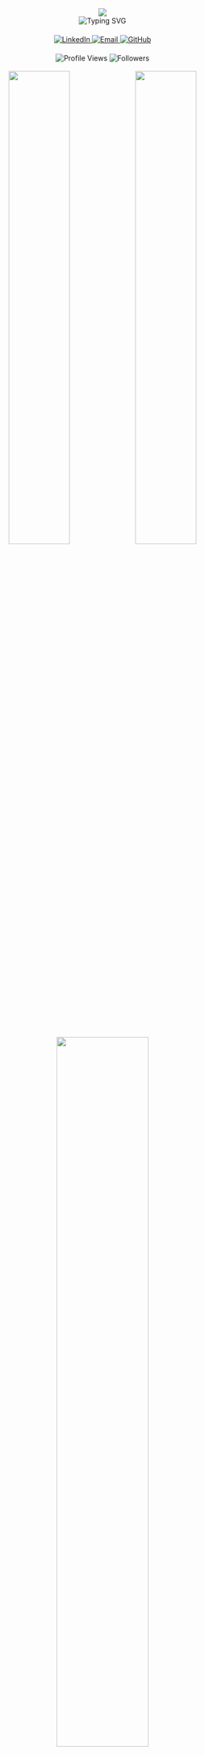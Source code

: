 <div align="center">
  <img src="https://capsule-render.vercel.app/api?type=waving&color=0:667eea,100:764ba2&height=200&section=header&text=JM%20MUSHRAF&fontSize=80&fontColor=fff&animation=fadeIn&fontAlignY=35&desc=Full%20Stack%20Developer%20%7C%20DevOps%20Engineer%20%7C%20Problem%20Solver&descAlignY=55&descSize=18" />
</div>

<div align="center">
  <img src="https://readme-typing-svg.herokuapp.com?font=JetBrains+Mono&weight=600&size=28&duration=3000&pause=1000&color=667EEA&center=true&vCenter=true&multiline=true&width=600&height=100&lines=Building+scalable+applications;Solving+complex+problems;Creating+digital+experiences" alt="Typing SVG" />
</div>

<div align="center" style="margin: 20px 0;">
  <a href="https://www.linkedin.com/in/mushraf-jm-386564306/" target="_blank">
    <img src="https://img.shields.io/badge/LinkedIn-0A66C2?style=for-the-badge&logo=linkedin&logoColor=white&labelColor=0A66C2" alt="LinkedIn" />
  </a>
  <a href="mailto:mushraf1786@gmail.com" target="_blank">
    <img src="https://img.shields.io/badge/Email-EA4335?style=for-the-badge&logo=gmail&logoColor=white&labelColor=EA4335" alt="Email" />
  </a>
  <a href="https://github.com/JM-Mushraf" target="_blank">
    <img src="https://img.shields.io/badge/GitHub-181717?style=for-the-badge&logo=github&logoColor=white&labelColor=181717" alt="GitHub" />
  </a>
</div>

<div align="center">
  <img src="https://komarev.com/ghpvc/?username=JM-Mushraf&style=for-the-badge&color=667eea&labelColor=1a1b27" alt="Profile Views" />
  <img src="https://img.shields.io/github/followers/JM-Mushraf?style=for-the-badge&color=667eea&labelColor=1a1b27" alt="Followers" />
</div>

<br/>

<div align="center">
  <img width="49%" src="https://github-readme-stats.vercel.app/api?username=JM-Mushraf&show_icons=true&theme=tokyonight&hide_border=true&bg_color=1a1b27&title_color=667eea&icon_color=667eea&text_color=c9d1d9&count_private=true" />
  <img width="49%" src="https://github-readme-streak-stats.herokuapp.com/?user=JM-Mushraf&theme=tokyonight&hide_border=true&background=1a1b27&stroke=667eea&ring=667eea&fire=667eea&currStreakLabel=667eea" />
</div>

<div align="center">
  <img width="60%" src="https://github-readme-stats.vercel.app/api/top-langs/?username=JM-Mushraf&layout=compact&theme=tokyonight&hide_border=true&bg_color=1a1b27&title_color=667eea&text_color=c9d1d9&langs_count=8" />
</div>

## <img src="https://media.giphy.com/media/WUlplcMpOCEmTGBtBW/giphy.gif" width="40"> **About Me**

\`\`\`typescript
interface Developer {
  name: string;
  location: string;
  education: {
    degree: string;
    institution: string;
    cgpa: number;
  };
  experience: {
    role: string;
    company: string;
    achievement: string;
  };
  expertise: string[];
  currentFocus: string[];
  achievements: {
    hackathons: string[];
    recognition: string[];
    problemsSolved: number;
  };
}

const mushraf: Developer = {
  name: "JM Mushraf",
  location: "Bangalore, India 🇮🇳",
  education: {
    degree: "Bachelor of Engineering",
    institution: "AMC Engineering College",
    cgpa: 9.0
  },
  experience: {
    role: "Full Stack Development Intern",
    company: "Crop Now",
    achievement: "🏆 Best Intern Award"
  },
  expertise: [
    "Full Stack Development",
    "DevOps & Cloud Architecture", 
    "Machine Learning",
    "System Design"
  ],
  currentFocus: [
    "Advanced System Architecture",
    "Cloud Technologies",
    "Scalable Applications"
  ],
  achievements: {
    hackathons: ["4th Place @ DSATM Hackathon", "BIT Hackathon Participant"],
    recognition: ["Best Intern @ CropNow", "Academic Excellence"],
    problemsSolved: 200
  }
};
\`\`\`

## <img src="https://media.giphy.com/media/iY8CRBdQXODJSCERIr/giphy.gif" width="35"> **Tech Stack**

<div align="center">

### **Languages & Core**
<img src="https://skillicons.dev/icons?i=cpp,python,javascript,java&theme=dark" />

### **Frontend Development**
<img src="https://skillicons.dev/icons?i=react,redux,html,css,tailwind&theme=dark" />

### **Backend & Database**
<img src="https://skillicons.dev/icons?i=nodejs,express,mongodb,postman&theme=dark" />

### **DevOps & Cloud**
<img src="https://skillicons.dev/icons?i=aws,docker,kubernetes,jenkins,terraform,ansible&theme=dark" />

### **Tools & Others**
<img src="https://skillicons.dev/icons?i=git,github,vscode,linux&theme=dark" />

</div>

## <img src="https://media.giphy.com/media/LnQjpWaON8nhr21vNW/giphy.gif" width="40"> **Featured Projects**

<div align="center">

<table>
<tr>
<td width="50%">

### 🏘️ **TownSquare**
**Community Web App**

[![Live Demo](https://img.shields.io/badge/Live-Demo-667eea?style=for-the-badge&logo=vercel)](https://townsquareclient.onrender.com/)

- 🔥 Real-time communication with Socket.io
- 📊 Interactive polls & discussions
- ⚡ Automated Cron job updates
- 🛠️ React.js, Node.js, MongoDB

</td>
<td width="50%">

### 👨‍💻 **DevSphere**
**Developer Collaboration Platform**

[![Live Demo](https://img.shields.io/badge/Live-Demo-667eea?style=for-the-badge&logo=vercel)](https://dev-sphere-gilt.vercel.app/)

- 💬 Real-time chat & collaboration
- 🖥️ Interactive code execution
- 🚀 Scalable developer interfaces
- 🛠️ React.js, Node.js, WebSockets

</td>
</tr>
<tr>
<td width="50%">

### 🔍 **AlgoViz**
**ML Visualization Tool**

[![Live Demo](https://img.shields.io/badge/Live-Demo-667eea?style=for-the-badge&logo=vercel)](https://algoviz-ichv.onrender.com/)

- 📈 ML algorithm visualization
- 📊 Dynamic CSV data processing
- ⚙️ Real-time parameter tuning
- 🛠️ Python, Scikit-learn, Flask

</td>
<td width="50%">

### 🔧 **Interpreter**
**Custom Language Interpreter**

[![GitHub](https://img.shields.io/badge/GitHub-Repo-667eea?style=for-the-badge&logo=github)](https://github.com/JM-Mushraf)

- 🧠 English-like syntax parsing
- 🎮 Interactive execution sandbox
- 📝 Compiler design principles
- 🛠️ C++, Parsing Algorithms

</td>
</tr>
</table>

</div>

## <img src="https://media.giphy.com/media/3oKIPEqDGUULpEU0aQ/giphy.gif" width="35"> **Achievements**

<div align="center">

\`\`\`yaml
Hackathons:
  - "🥉 4th Place @ DSATM Hackathon"
  - "🎯 Active BIT Hackathon Participant"

Recognition:
  - "🏅 Best Intern @ CropNow"
  - "📚 9.0 CGPA in Engineering"

Technical:
  - "💻 200+ DSA Problems Solved"
  - "🚀 Multiple Live Project Deployments"
  - "⚡ Scalable Application Architecture"
\`\`\`

</div>

## <img src="https://media.giphy.com/media/W5eoZHPpUx9sapR0eu/giphy.gif" width="35"> **GitHub Activity**

<div align="center">
  <img src="https://github-readme-activity-graph.vercel.app/graph?username=JM-Mushraf&custom_title=Contribution%20Graph&bg_color=1a1b27&color=667eea&line=667eea&point=c9d1d9&area=true&hide_border=true" />
</div>

## <img src="https://media.giphy.com/media/LnQjpWaON8nhr21vNW/giphy.gif" width="35"> **Let's Connect!**

<div align="center">

**"Code is poetry written in logic"** ✨

*Always excited to collaborate on innovative projects and discuss cutting-edge technologies!*

<br/>

[![LinkedIn](https://img.shields.io/badge/Connect_on_LinkedIn-0A66C2?style=for-the-badge&logo=linkedin&logoColor=white)](https://www.linkedin.com/in/mushraf-jm-386564306/)
[![Email](https://img.shields.io/badge/Send_Email-EA4335?style=for-the-badge&logo=gmail&logoColor=white)](mailto:mushraf1786@gmail.com)
[![Portfolio](https://img.shields.io/badge/View_Portfolio-667eea?style=for-the-badge&logo=vercel&logoColor=white)](https://github.com/JM-Mushraf)

</div>

<div align="center">
  <img src="https://capsule-render.vercel.app/api?type=waving&color=0:667eea,100:764ba2&height=120&section=footer" />
</div>
